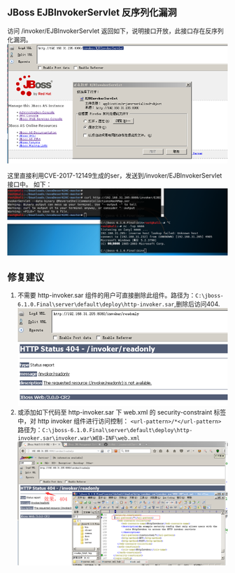 ## JBoss EJBInvokerServlet 反序列化漏洞

访问 /invoker/EJBInvokerServlet
返回如下，说明接口开放，此接口存在反序列化漏洞。
![CVE-2013-4810-01](./pic/CVE-2013-4810-01.png)

这里直接利用CVE-2017-12149生成的ser，发送到/invoker/EJBInvokerServlet接口中。
如下：
![CVE-2013-4810-02](./pic/CVE-2013-4810-02.png)

## 修复建议
1. 不需要 http-invoker.sar 组件的用户可直接删除此组件。路径为：`C:\jboss-6.1.0.Final\server\default\deploy\http-invoker.sar`,删除后访问404.
![CVE-2017-121493](./pic/CVE-2017-121493.png)
2. 或添加如下代码至 http-invoker.sar 下 web.xml 的 security-constraint 标签中，对 http invoker 组件进行访问控制：
`<url-pattern>/*</url-pattern>`
路径为：`C:\jboss-6.1.0.Final\server\default\deploy\http-invoker.sar\invoker.war\WEB-INF\web.xml`
![CVE-2017-121494](./pic/CVE-2017-121494.png)